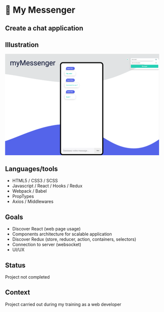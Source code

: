 # :speech_balloon: My Messenger

## Create a chat application

## Illustration
![Exemple](screenshot.png)

## Languages/tools
- HTML5 / CSS3 / SCSS
- Javascript / React / Hooks / Redux
- Webpack / Babel
- PropTypes
- Axios / Middlewares

## Goals 
- Discover React (web page usage)
- Components architecture for scalable application
- Discover Redux (store, reducer, action, containers, selectors)
- Connection to server (websocket)
- UI/UX 

## Status
Project not completed

## Context
Project carried out during my training as a web developer